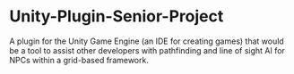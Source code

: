 # Unity-Plugin-Senior-Project
A plugin for the Unity Game Engine (an IDE for creating games) that would be a tool to assist other developers with pathfinding and line of sight AI for NPCs within a grid-based framework.
